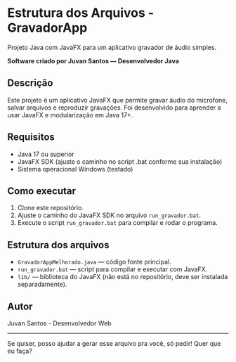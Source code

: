 # Estrutura dos Arquivos - GravadorApp

Projeto Java com JavaFX para um aplicativo gravador de áudio simples.

**Software criado por Juvan Santos — Desenvolvedor Java**

## Descrição

Este projeto é um aplicativo JavaFX que permite gravar áudio do microfone, salvar arquivos e reproduzir gravações. Foi desenvolvido para aprender a usar JavaFX e modularização em Java 17+.

## Requisitos

- Java 17 ou superior
- JavaFX SDK (ajuste o caminho no script .bat conforme sua instalação)
- Sistema operacional Windows (testado)

## Como executar

1. Clone este repositório.
2. Ajuste o caminho do JavaFX SDK no arquivo `run_gravador.bat`.
3. Execute o script `run_gravador.bat` para compilar e rodar o programa.

## Estrutura dos arquivos

- `GravadorAppMelhorado.java` — código fonte principal.
- `run_gravador.bat` — script para compilar e executar com JavaFX.
- `lib/` — biblioteca do JavaFX (não está no repositório, deve ser instalada separadamente).

## Autor

Juvan Santos - Desenvolvedor Web

---

Se quiser, posso ajudar a gerar esse arquivo pra você, só pedir! Quer que eu faça?
